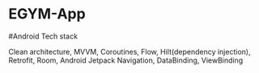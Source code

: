 # EGYM-App

#Android Tech stack 
 
Clean architecture, MVVM, Coroutines, Flow, Hilt(dependency injection), Retrofit, Room, Android Jetpack Navigation, DataBinding, ViewBinding


 

